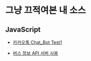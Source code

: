 # 그냥 끄적여본 내 소스     

## JavaScript

- [카카오톡 Chat_Bot Test1](./contents/nodejs_chat_test1.md)  
  
- [버스 정보 API 서버 사용](./contents/Bus_API(node.js).md)


